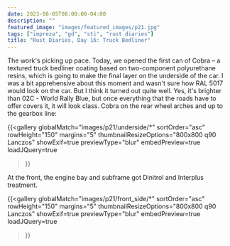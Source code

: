 ```yaml
---
date: 2023-08-05T08:00:00-04:00
description: ""
featured_image: "images/featured_images/p21.jpg"
tags: ["impreza", "gd", "sti", "rust diaries"]
title: "Rust Diaries, Day 16: Truck Bedliner"
---
```


The work's picking up pace. Today, we opened the first can of Cobra – a
textured truck bedliner coating based on two-component polyurethane resins,
which is going to make the final layer on the underside of the car. I was a bit
apprehensive about this moment and wasn't sure how RAL 5017 would look on the
car. But I think it turned out quite well. Yes, it's brighter than 02C - World
Rally Blue, but once everything that the roads have to offer covers it, it will
look class.
Cobra on the rear wheel arches and up to the gearbox line:

{{<gallery
    globalMatch="images/p21/underside/*"
    sortOrder="asc"
    rowHeight="150"
    margins="5"
    thumbnailResizeOptions="800x800 q90 Lanczos"
    showExif=true
    previewType="blur"
    embedPreview=true
    loadJQuery=true
>}}

At the front, the engine bay and subframe got Dinitrol and Interplus treatment.

{{<gallery
    globalMatch="images/p21/front_side/*"
    sortOrder="asc"
    rowHeight="150"
    margins="5"
    thumbnailResizeOptions="800x800 q90 Lanczos"
    showExif=true
    previewType="blur"
    embedPreview=true
    loadJQuery=true
>}}
